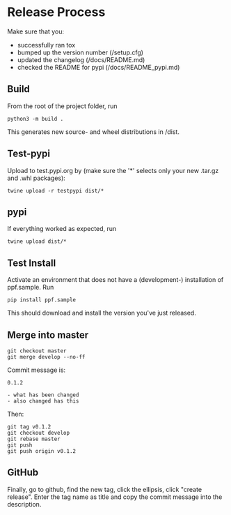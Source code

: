 # Release Process

Make sure that you:

- successfully ran tox
- bumped up the version number (/setup.cfg)
- updated the changelog (/docs/README.md)
- checked the README for pypi (/docs/README_pypi.md)

## Build

From the root of the project folder, run

```
python3 -m build .
```

This generates new source- and wheel distributions in /dist.

## Test-pypi

Upload to test.pypi.org by (make sure the '*' selects only your new .tar.gz
and .whl packages):

```
twine upload -r testpypi dist/*
```

## pypi

If everything worked as expected, run

```
twine upload dist/*
```

## Test Install

Activate an environment that does not have a (development-) installation of
ppf.sample. Run

```
pip install ppf.sample
```

This should download and install the version you've just released.


## Merge into master

```
git checkout master
git merge develop --no-ff
```

Commit message is:

```
0.1.2

- what has been changed
- also changed has this
```

Then:

```
git tag v0.1.2
git checkout develop
git rebase master
git push
git push origin v0.1.2
```

## GitHub

Finally, go to github, find the new tag, click the ellipsis, click
"create release". Enter the tag name as title and copy the commit message
into the description.
